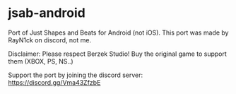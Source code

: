 # jsab-android
Port of Just Shapes and Beats for Android (not iOS). This port was made by RayN1ck on discord, not me.

Disclaimer:
Please respect Berzek Studio! Buy the original game to support them (XBOX, PS, NS..)

Support the port by joining the discord server:
https://discord.gg/Vma43ZfzbE
